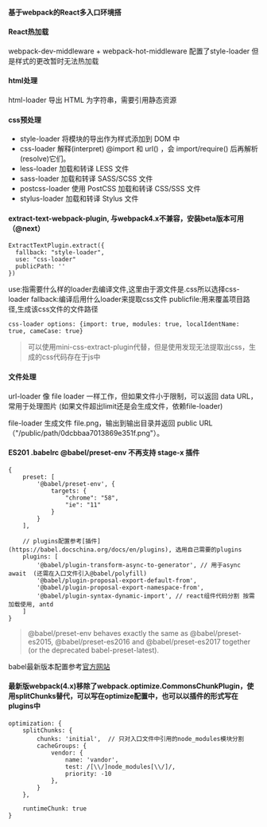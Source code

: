 #### 基于webpack的React多入口环境搭


#### React热加载
webpack-dev-middleware +  webpack-hot-middleware 
配置了style-loader 但是样式的更改暂时无法热加载

#### html处理
html-loader 导出 HTML 为字符串，需要引用静态资源


#### css预处理
 
+ style-loader 将模块的导出作为样式添加到 DOM 中
+ css-loader 解释(interpret) @import 和 url() ，会 import/require() 后再解析(resolve)它们。
+ less-loader 加载和转译 LESS 文件
+ sass-loader 加载和转译 SASS/SCSS 文件
+ postcss-loader 使用 PostCSS 加载和转译 CSS/SSS 文件
+ stylus-loader 加载和转译 Stylus 文件



#### extract-text-webpack-plugin, 与webpack4.x不兼容，安装beta版本可用（@next）
```
ExtractTextPlugin.extract({
  fallback: "style-loader",
  use: "css-loader"
  publicPath: ''
})
```
use:指需要什么样的loader去编译文件,这里由于源文件是.css所以选择css-loader
fallback:编译后用什么loader来提取css文件
publicfile:用来覆盖项目路径,生成该css文件的文件路径

`css-loader options: {import: true, modules: true, localIdentName: true, cameCase: true}`

> 可以使用mini-css-extract-plugin代替，但是使用发现无法提取出css，生成的css代码存在于js中

#### 文件处理

url-loader 像 file loader 一样工作，但如果文件小于限制，可以返回 data URL， 常用于处理图片 (如果文件超出limit还是会生成文件，依赖file-loader)

file-loader 生成文件 file.png，输出到输出目录并返回 public URL（"/public/path/0dcbbaa7013869e351f.png"）。

#### ES201  .babelrc  @babel/preset-env 不再支持 stage-x 插件
```
{
	preset: [
		'@babel/preset-env', {
			targets: {
				"chrome": "58",
				"ie": "11"
			}
		}
	],

	// plugins配置参考[插件](https://babel.docschina.org/docs/en/plugins), 选用自己需要的plugins
	plugins: [
		'@babel/plugin-transform-async-to-generator', // 用于async await  (还需在入口文件引入@babel/polyfill)
		'@babel/plugin-proposal-export-default-from',
		'@babel/plugin-proposal-export-namespace-from',
		'@babel/plugin-syntax-dynamic-import', // react组件代码分割 按需加载使用, antd
	]
}

```
>  @babel/preset-env behaves exactly the same as @babel/preset-es2015, @babel/preset-es2016 and @babel/preset-es2017 together (or the deprecated babel-preset-latest).

babel最新版本配置参考[官方网站](https://babel.docschina.org/docs/en/babel-preset-env)


#### 最新版webpack(4.x)移除了webpack.optimize.CommonsChunkPlugin，使用splitChunks替代，可以写在optimize配置中，也可以以插件的形式写在plugins中
```
optimization: { 
	splitChunks: {
		chunks: 'initial',  // 只对入口文件中引用的node_modules模块分割
		cacheGroups: {
			vendor: {
				name: 'vandor',
	            test: /[\\/]node_modules[\\/]/,
	            priority: -10
	        }, 
		}
	},

	runtimeChunk: true
}
```